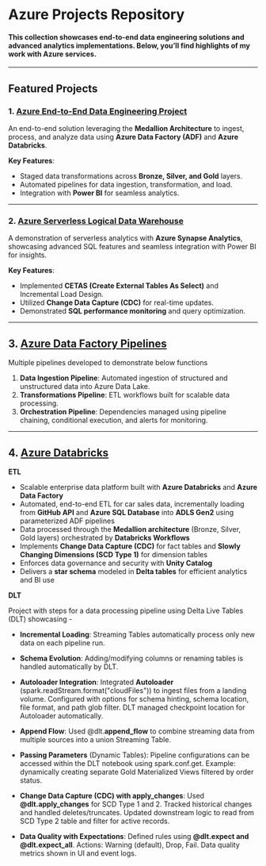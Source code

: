 # **Azure Projects Repository**
#### This collection showcases end-to-end data engineering solutions and advanced analytics implementations. Below, you’ll find highlights of my work with Azure services.
---

## **Featured Projects**

### 1. [**Azure End-to-End Data Engineering Project**](https://github.com/ShreevaniRao/Azure/tree/main/End%20to%20End%20Data%20Engineering%20Project)

An end-to-end solution leveraging the **Medallion Architecture** to ingest, process, and analyze data using **Azure Data Factory (ADF)** and **Azure Databricks**.

**Key Features**:

- Staged data transformations across **Bronze, Silver, and Gold** layers.
- Automated pipelines for data ingestion, transformation, and load.
- Integration with **Power BI** for seamless analytics.

---

### 2. [**Azure Serverless Logical Data Warehouse**](https://github.com/ShreevaniRao/Azure/tree/main/Logical(Serverless)%20Data%20Warehouse%20(Synapse%20Analytics))

A demonstration of serverless analytics with **Azure Synapse Analytics**, showcasing advanced SQL features and seamless integration with Power BI for insights.

**Key Features**:

- Implemented **CETAS (Create External Tables As Select)** and Incremental Load Design.
- Utilized **Change Data Capture (CDC)** for real-time updates.
- Demonstrated **SQL performance monitoring** and query optimization.

---

## 3. [**Azure Data Factory Pipelines**](https://github.com/ShreevaniRao/Azure/tree/main/Azure%20Data%20Factory)

Multiple pipelines developed to demonstrate below functions

1. **Data Ingestion Pipeline**: Automated ingestion of structured and unstructured data into Azure Data Lake.
2. **Transformations Pipeline**: ETL workflows built for scalable data processing.
3. **Orchestration Pipeline**: Dependencies managed using pipeline chaining, conditional execution, and alerts for monitoring.

---
## 4. [**Azure Databricks**](https://github.com/ShreevaniRao/Azure/blob/main/Databricks/Readme.md)

 **ETL**
- Scalable enterprise data platform built with **Azure Databricks** and **Azure Data Factory**
- Automated, end-to-end ETL for car sales data, incrementally loading from **GitHub API** and **Azure SQL Database** into **ADLS Gen2** using parameterized ADF pipelines
- Data processed through the **Medallion architecture** (Bronze, Silver, Gold layers) orchestrated by **Databricks Workflows**
- Implements **Change Data Capture (CDC)** for fact tables and **Slowly Changing Dimensions (SCD Type 1)** for dimension tables
- Enforces data governance and security with **Unity Catalog**
- Delivers a **star schema** modeled in **Delta tables** for efficient analytics and BI use

**DLT**

Project with steps for a data processing pipeline using Delta Live Tables (DLT) showcasing -
- **Incremental Loading**:
Streaming Tables automatically process only new data on each pipeline run.

- **Schema Evolution**:
Adding/modifying columns or renaming tables is handled automatically by DLT.

- **Autoloader Integration**:
Integrated **Autoloader** (spark.readStream.format("cloudFiles")) to ingest files from a landing volume.
Configured with options for schema hinting, schema location, file format, and path glob filter.
DLT managed checkpoint location for Autoloader automatically.

- **Append Flow**:
Used @dlt.**append_flow** to combine streaming data from multiple sources into a union Streaming Table.

- **Passing Parameters** (Dynamic Tables):
Pipeline configurations can be accessed within the DLT notebook using spark.conf.get.
Example: dynamically creating separate Gold Materialized Views filtered by order status.

- **Change Data Capture (CDC) with apply_changes**:
Used **@dlt.apply_changes** for SCD Type 1 and 2.
Tracked historical changes and handled deletes/truncates.
Updated downstream logic to read from SCD Type 2 table and filter for active records.

- **Data Quality with Expectations**:
Defined rules using **@dlt.expect and @dlt.expect_all**.
Actions: Warning (default), Drop, Fail.
Data quality metrics shown in UI and event logs.
